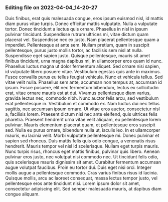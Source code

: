 

### Editing file on 2022-04-04_14-20-27

Duis finibus, erat quis malesuada congue, eros ipsum euismod nisl, id mattis diam purus vitae turpis. Donec efficitur mattis vulputate. Nulla a vulputate tortor. Donec tincidunt a lectus quis ornare. Phasellus in nisl in ipsum pulvinar tincidunt. Suspendisse rutrum ultrices mi, vitae dictum quam placerat vel. Suspendisse nec ex justo. Nam placerat pellentesque quam a imperdiet. Pellentesque at ante sem. Nullam pretium, quam in suscipit pellentesque, purus justo mollis tortor, ac facilisis sem nisl at nulla. Suspendisse eget sapien justo. Quisque pellentesque, mauris sit amet finibus tincidunt, urna magna dapibus mi, in ullamcorper eros quam id nunc. Phasellus luctus magna ut dolor fermentum aliquet. Sed ornare nisi sapien, id vulputate libero posuere vitae. Vestibulum egestas quis ante in maximus.
Fusce convallis purus eu tellus feugiat vehicula. Nunc et vehicula tellus. Sed vitae velit nulla. Phasellus sem ante, accumsan non tempus at, accumsan id ipsum. Fusce posuere, elit nec fermentum bibendum, lectus ex sollicitudin erat, vitae ornare mauris est at dui. Vivamus pellentesque diam varius, gravida lectus nec, commodo nibh. Nunc auctor felis arcu, sed vestibulum erat pellentesque in. Vestibulum et commodo ex. Nam luctus dui nec tellus sagittis, nec accumsan ipsum ornare. Ut vitae eros auctor, consectetur nisl a, facilisis lorem. Praesent dictum nisi nec ante eleifend, quis ultrices felis pharetra. Praesent hendrerit urna vitae velit aliquam, eu pellentesque lorem pulvinar. Mauris elementum placerat quam, et pellentesque eros suscipit sed. Nulla eu purus ornare, bibendum nulla ut, iaculis leo. In et ullamcorper mauris, eu lacinia velit.
Morbi vulputate pellentesque mi. Donec pulvinar et sapien sed rhoncus. Duis mattis felis quis odio congue, a venenatis risus hendrerit. Mauris tempor vel nisl id scelerisque. Nullam eget turpis mauris. Nunc turpis risus, rhoncus eget mattis finibus, pulvinar quis libero. Aenean pulvinar eros justo, nec volutpat nisi commodo nec. Ut tincidunt felis odio, quis scelerisque mauris dignissim sit amet. Curabitur fermentum accumsan augue volutpat faucibus. Proin eu tortor dui. Duis eget nisi orci. Integer mollis augue a pellentesque commodo. Cras varius finibus risus id lacinia. Quisque mollis, arcu ac laoreet consequat, massa lectus tempor justo, vel pellentesque eros ante tincidunt nisi. Lorem ipsum dolor sit amet, consectetur adipiscing elit. Sed semper malesuada mauris, at dapibus diam congue aliquam.



